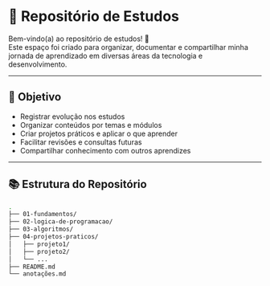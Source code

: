 # 🦆 Repositório de Estudos

Bem-vindo(a) ao repositório de estudos! 🚀  
Este espaço foi criado para organizar, documentar e compartilhar minha jornada de aprendizado em diversas áreas da tecnologia e desenvolvimento.

---

## 🎯 Objetivo

- Registrar evolução nos estudos
- Organizar conteúdos por temas e módulos
- Criar projetos práticos e aplicar o que aprender
- Facilitar revisões e consultas futuras
- Compartilhar conhecimento com outros aprendizes

---

## 📚 Estrutura do Repositório

```bash
.
├── 01-fundamentos/
├── 02-logica-de-programacao/
├── 03-algoritmos/
├── 04-projetos-praticos/
│   ├── projeto1/
│   ├── projeto2/
│   └── ...
├── README.md
└── anotações.md
